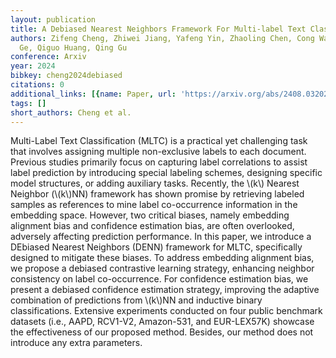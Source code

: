 ```yaml
---
layout: publication
title: A Debiased Nearest Neighbors Framework For Multi-label Text Classification
authors: Zifeng Cheng, Zhiwei Jiang, Yafeng Yin, Zhaoling Chen, Cong Wang, Shiping
  Ge, Qiguo Huang, Qing Gu
conference: Arxiv
year: 2024
bibkey: cheng2024debiased
citations: 0
additional_links: [{name: Paper, url: 'https://arxiv.org/abs/2408.03202'}]
tags: []
short_authors: Cheng et al.
---
```

Multi-Label Text Classification (MLTC) is a practical yet challenging task
that involves assigning multiple non-exclusive labels to each document.
Previous studies primarily focus on capturing label correlations to assist
label prediction by introducing special labeling schemes, designing specific
model structures, or adding auxiliary tasks. Recently, the \\(k\\) Nearest Neighbor
(\\(k\\)NN) framework has shown promise by retrieving labeled samples as references
to mine label co-occurrence information in the embedding space. However, two
critical biases, namely embedding alignment bias and confidence estimation
bias, are often overlooked, adversely affecting prediction performance. In this
paper, we introduce a DEbiased Nearest Neighbors (DENN) framework for MLTC,
specifically designed to mitigate these biases. To address embedding alignment
bias, we propose a debiased contrastive learning strategy, enhancing neighbor
consistency on label co-occurrence. For confidence estimation bias, we present
a debiased confidence estimation strategy, improving the adaptive combination
of predictions from \\(k\\)NN and inductive binary classifications. Extensive
experiments conducted on four public benchmark datasets (i.e., AAPD, RCV1-V2,
Amazon-531, and EUR-LEX57K) showcase the effectiveness of our proposed method.
Besides, our method does not introduce any extra parameters.